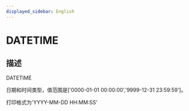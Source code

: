 ```yaml
---
displayed_sidebar: English
---
```


# DATETIME

## 描述

DATETIME

日期和时间类型，值范围是['0000-01-01 00:00:00','9999-12-31 23:59:59']。

打印格式为'YYYY-MM-DD HH:MM:SS'